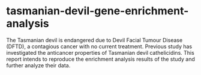 # tasmanian-devil-gene-enrichment-analysis
The Tasmanian devil is endangered due to Devil Facial Tumour Disease (DFTD), a contagious cancer with no current treatment. Previous study has investigated the anticancer properties of Tasmanian devil cathelicidins. This report intends to reproduce the enrichment analysis results of the study and further analyze their data.
